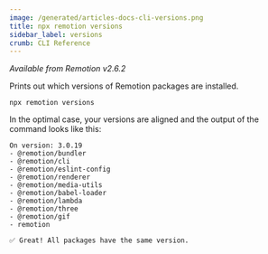 ```yaml
---
image: /generated/articles-docs-cli-versions.png
title: npx remotion versions
sidebar_label: versions
crumb: CLI Reference
---
```


_Available from Remotion v2.6.2_

Prints out which versions of Remotion packages are installed.

```
npx remotion versions
```

In the optimal case, your versions are aligned and the output of the command looks like this:

```
On version: 3.0.19
- @remotion/bundler
- @remotion/cli
- @remotion/eslint-config
- @remotion/renderer
- @remotion/media-utils
- @remotion/babel-loader
- @remotion/lambda
- @remotion/three
- @remotion/gif
- remotion

✅ Great! All packages have the same version.
```
